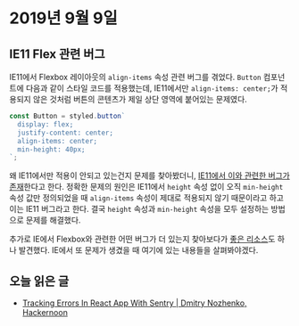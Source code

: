 # 2019년 9월 9일

## IE11 Flex 관련 버그

IE11에서 Flexbox 레이아웃의 `align-items` 속성 관련 버그를 겪었다. `Button` 컴포넌트에 다음과 같이 스타일 코드를 적용했는데, IE11에서만 `align-items: center;`가 적용되지 않은 것처럼 버튼의 콘텐츠가 제일 상단 영역에 붙어있는 문제였다.

```javascript
const Button = styled.button`
  display: flex;
  justify-content: center;
  align-items: center;
  min-height: 40px;
`;
```

왜 IE11에서만 적용이 안되고 있는건지 문제를 찾아봤더니, [IE11에서 이와 관련한 버그가 존재](https://stackoverflow.com/a/25386261/10656174)한다고 한다. 정확한 문제의 원인은 IE11에서 `height` 속성 없이 오직 `min-height` 속성 값만 정의되었을 때 `align-items` 속성이 제대로 적용되지 않기 때문이라고 하고 이는 IE11 버그라고 한다. 결국 `height` 속성과 `min-height` 속성을 모두 설정하는 방법으로 문제를 해결했다.

추가로 IE에서 Flexbox와 관련한 어떤 버그가 더 있는지 찾아보다가 [좋은 리소스](https://github.com/philipwalton/flexbugs)도 하나 발견했다. IE에서 또 문제가 생겼을 때 여기에 있는 내용들을 살펴봐야겠다.

## 오늘 읽은 글

* [Tracking Errors In React App With Sentry | Dmitry Nozhenko, Hackernoon](https://hackernoon.com/tracking-errors-in-react-app-with-sentry-d6091a84b64e)
